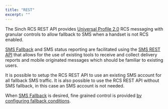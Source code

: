 ```yaml
---
title: "REST"
excerpt: ""
---
```

The Sinch RCS REST API provides [Universal Profile 2.0](https://www.gsma.com/futurenetworks/rcs/resources-rcs-events/universal-profile/) RCS messaging with granular controls to allow fallback to SMS when a handset is not RCS enabled.

[SMS Fallback](doc:rcs-rest-sms-fallback) and SMS status reporting are facilitated using the [SMS REST API](doc:sms-rest) that allows for the use of existing tools to receive and collect delivery reports and mobile originated messages which should be familiar to existing users.

It is possible to setup the RCS REST API to use an existing SMS account for all fallback SMS traffic. It is also possible to use the RCS REST API without SMS fallback, in this case an SMS account is not needed.

When [SMS Fallback](doc:rcs-rest-sms-fallback) is desired, fine grained control is provided [by configuring fallback conditions](doc:rcs-rest-sms-fallback#section-fallback-conditions).